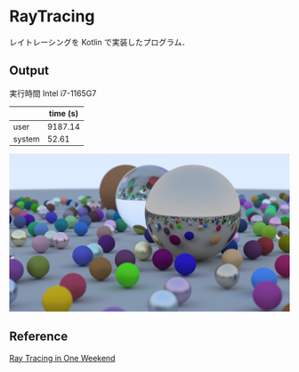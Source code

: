 # RayTracing
 
レイトレーシングを Kotlin で実装したプログラム．

## Output

実行時間 Intel i7-1165G7

|        | time (s) |
|--------|----------|
| user   | 9187.14  |
| system | 52.61    |

![Output Image](img/image.png)

## Reference

[Ray Tracing in One Weekend](https://raytracing.github.io/books/RayTracingInOneWeekend.html)
